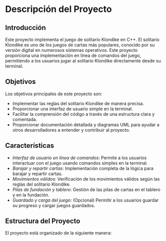 # Descripción del Proyecto

## Introducción

Este proyecto implementa el juego de solitario Klondike en C++. El solitario Klondike es uno de los juegos de cartas más populares, conocido por su versión digital en numerosos sistemas operativos. Este proyecto proporciona una implementación en línea de comandos del juego, permitiendo a los usuarios jugar al solitario Klondike directamente desde su terminal.

## Objetivos

Los objetivos principales de este proyecto son:

- Implementar las reglas del solitario Klondike de manera precisa.
- Proporcionar una interfaz de usuario simple en la terminal.
- Facilitar la comprensión del código a través de una estructura clara y comentada.
- Proporcionar documentación detallada y diagramas UML para ayudar a otros desarrolladores a entender y contribuir al proyecto.

## Características

- *Interfaz de usuario en línea de comandos*: Permite a los usuarios interactuar con el juego usando comandos simples en la terminal.
- *Barajar y repartir cartas*: Implementación completa de la lógica para barajar y repartir cartas.
- *Movimientos válidos*: Verificación de los movimientos válidos según las reglas del solitario Klondike.
- *Pilas de fundación y tablero*: Gestión de las pilas de cartas en el tablero y en la fundación.
- *Guardado y carga del juego*: (Opcional) Permitir a los usuarios guardar su progreso y cargar juegos guardados.

## Estructura del Proyecto

El proyecto está organizado de la siguiente manera:
